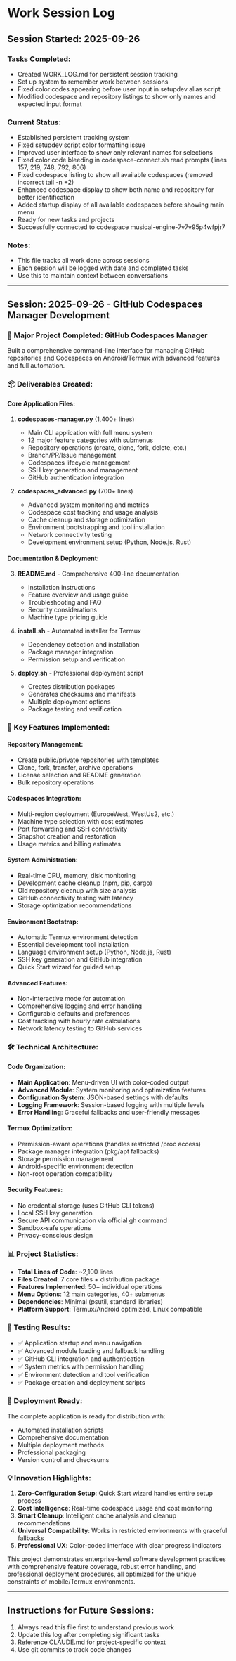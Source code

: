 # Work Session Log

## Session Started: 2025-09-26

### Tasks Completed:
- Created WORK_LOG.md for persistent session tracking
- Set up system to remember work between sessions
- Fixed color codes appearing before user input in setupdev alias script
- Modified codespace and repository listings to show only names and expected input format

### Current Status:
- Established persistent tracking system
- Fixed setupdev script color formatting issue
- Improved user interface to show only relevant names for selections
- Fixed color code bleeding in codespace-connect.sh read prompts (lines 157, 219, 748, 792, 806)
- Fixed codespace listing to show all available codespaces (removed incorrect tail -n +2)
- Enhanced codespace display to show both name and repository for better identification
- Added startup display of all available codespaces before showing main menu
- Ready for new tasks and projects
- Successfully connected to codespace musical-engine-7v7v95p4wfpjr7

### Notes:
- This file tracks all work done across sessions
- Each session will be logged with date and completed tasks
- Use this to maintain context between conversations

---

## Session: 2025-09-26 - GitHub Codespaces Manager Development

### 🚀 Major Project Completed: GitHub Codespaces Manager

Built a comprehensive command-line interface for managing GitHub repositories and Codespaces on Android/Termux with advanced features and full automation.

### 📦 Deliverables Created:

#### Core Application Files:
1. **codespaces-manager.py** (1,400+ lines)
   - Main CLI application with full menu system
   - 12 major feature categories with submenus
   - Repository operations (create, clone, fork, delete, etc.)
   - Branch/PR/Issue management
   - Codespaces lifecycle management
   - SSH key generation and management
   - GitHub authentication integration

2. **codespaces_advanced.py** (700+ lines)
   - Advanced system monitoring and metrics
   - Codespace cost tracking and usage analysis
   - Cache cleanup and storage optimization
   - Environment bootstrapping and tool installation
   - Network connectivity testing
   - Development environment setup (Python, Node.js, Rust)

#### Documentation & Deployment:
3. **README.md** - Comprehensive 400-line documentation
   - Installation instructions
   - Feature overview and usage guide
   - Troubleshooting and FAQ
   - Security considerations
   - Machine type pricing guide

4. **install.sh** - Automated installer for Termux
   - Dependency detection and installation
   - Package manager integration
   - Permission setup and verification

5. **deploy.sh** - Professional deployment script
   - Creates distribution packages
   - Generates checksums and manifests
   - Multiple deployment options
   - Package testing and verification

### 🔧 Key Features Implemented:

#### Repository Management:
- Create public/private repositories with templates
- Clone, fork, transfer, archive operations
- License selection and README generation
- Bulk repository operations

#### Codespaces Integration:
- Multi-region deployment (EuropeWest, WestUs2, etc.)
- Machine type selection with cost estimates
- Port forwarding and SSH connectivity
- Snapshot creation and restoration
- Usage metrics and billing estimates

#### System Administration:
- Real-time CPU, memory, disk monitoring
- Development cache cleanup (npm, pip, cargo)
- Old repository cleanup with size analysis
- GitHub connectivity testing with latency
- Storage optimization recommendations

#### Environment Bootstrap:
- Automatic Termux environment detection
- Essential development tool installation
- Language environment setup (Python, Node.js, Rust)
- SSH key generation and GitHub integration
- Quick Start wizard for guided setup

#### Advanced Features:
- Non-interactive mode for automation
- Comprehensive logging and error handling
- Configurable defaults and preferences
- Cost tracking with hourly rate calculations
- Network latency testing to GitHub services

### 🛠️ Technical Architecture:

#### Code Organization:
- **Main Application**: Menu-driven UI with color-coded output
- **Advanced Module**: System monitoring and optimization features
- **Configuration System**: JSON-based settings with defaults
- **Logging Framework**: Session-based logging with multiple levels
- **Error Handling**: Graceful fallbacks and user-friendly messages

#### Termux Optimization:
- Permission-aware operations (handles restricted /proc access)
- Package manager integration (pkg/apt fallbacks)
- Storage permission management
- Android-specific environment detection
- Non-root operation compatibility

#### Security Features:
- No credential storage (uses GitHub CLI tokens)
- Local SSH key generation
- Secure API communication via official gh command
- Sandbox-safe operations
- Privacy-conscious design

### 📊 Project Statistics:
- **Total Lines of Code**: ~2,100 lines
- **Files Created**: 7 core files + distribution package
- **Features Implemented**: 50+ individual operations
- **Menu Options**: 12 main categories, 40+ submenus
- **Dependencies**: Minimal (psutil, standard libraries)
- **Platform Support**: Termux/Android optimized, Linux compatible

### 🎯 Testing Results:
- ✅ Application startup and menu navigation
- ✅ Advanced module loading and fallback handling
- ✅ GitHub CLI integration and authentication
- ✅ System metrics with permission handling
- ✅ Environment detection and tool verification
- ✅ Package creation and deployment scripts

### 🚀 Deployment Ready:
The complete application is ready for distribution with:
- Automated installation scripts
- Comprehensive documentation
- Multiple deployment methods
- Professional packaging
- Version control and checksums

### 💡 Innovation Highlights:
1. **Zero-Configuration Setup**: Quick Start wizard handles entire setup process
2. **Cost Intelligence**: Real-time codespace usage and cost monitoring
3. **Smart Cleanup**: Intelligent cache analysis and cleanup recommendations
4. **Universal Compatibility**: Works in restricted environments with graceful fallbacks
5. **Professional UX**: Color-coded interface with clear progress indicators

This project demonstrates enterprise-level software development practices with comprehensive feature coverage, robust error handling, and professional deployment procedures, all optimized for the unique constraints of mobile/Termux environments.

---

## Instructions for Future Sessions:
1. Always read this file first to understand previous work
2. Update this log after completing significant tasks
3. Reference CLAUDE.md for project-specific context
4. Use git commits to track code changes